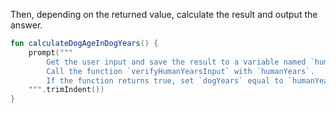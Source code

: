 Then, depending on the returned value, calculate the result and output the answer.

<div class="hint" title="Example of a prompt">

```kotlin
fun calculateDogAgeInDogYears() {
    prompt("""
        Get the user input and save the result to a variable named `humanYears`.
        Call the function `verifyHumanYearsInput` with `humanYears`. 
        If the function returns true, set `dogYears` equal to `humanYears` multiplied by 7 and print the message "Your dog's age in dog years is: dogYears".
    """.trimIndent())
}
```
</div>